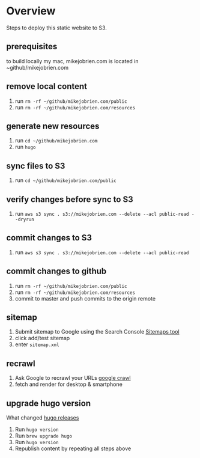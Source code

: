 # Overview
Steps to deploy this static website to S3.

## prerequisites
to build locally my mac, mikejobrien.com is located in ~github/mikejobrien.com

## remove local content
1. run `rm -rf ~/github/mikejobrien.com/public`
1. run `rm -rf ~/github/mikejobrien.com/resources`

## generate new resources
1. run `cd ~/github/mikejobrien.com`
2. run `hugo`

## sync files to S3
1. run `cd ~/github/mikejobrien.com/public`

## verify changes before sync to S3
1. run `aws s3 sync . s3://mikejobrien.com --delete --acl public-read --dryrun`

## commit changes to S3
1. run `aws s3 sync . s3://mikejobrien.com --delete --acl public-read`

## commit changes to github
1. run `rm -rf ~/github/mikejobrien.com/public`
2. run `rm -rf ~/github/mikejobrien.com/resources`
3. commit to master and push commits to the origin remote

## sitemap
1. Submit sitemap to Google using the Search Console [Sitemaps tool](https://search.google.com/search-console/sitemaps)
2. click add/test sitemap
3. enter `sitemap.xml`

## recrawl
1. Ask Google to recrawl your URLs [google crawl](https://search.google.com/search-console)
2. fetch and render for desktop & smartphone

## upgrade hugo version
What changed [hugo releases](https://github.com/gohugoio/hugo/releases)
1. Run `hugo version`
2. Run `brew upgrade hugo`
3. Run `hugo version`
4. Republish content by repeating all steps above

